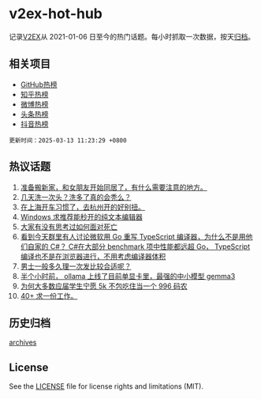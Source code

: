 # v2ex-hot-hub

 记录[V2EX](https://www.v2ex.com/)从 2021-01-06 日至今的热门话题。每小时抓取一次数据，按天[归档](archives)。
 
 ## 相关项目

- [GitHub热榜](https://github.com/lonnyzhang423/github-hot-hub)
- [知乎热榜](https://github.com/lonnyzhang423/zhihu-hot-hub)
- [微博热榜](https://github.com/lonnyzhang423/weibo-hot-hub)
- [头条热榜](https://github.com/lonnyzhang423/toutiao-hot-hub)
- [抖音热榜](https://github.com/lonnyzhang423/douyin-hot-hub)


 `更新时间：2025-03-13 11:23:29 +0800`

## 热议话题

1. [准备搬新家，和女朋友开始同居了，有什么需要注意的地方。](https://www.v2ex.com/t/1117882)
1. [几天洗一次头？洗多了真的会秃么？](https://www.v2ex.com/t/1117836)
1. [在上海开车习惯了，去杭州开的好别扭。](https://www.v2ex.com/t/1117999)
1. [Windows 求推荐能秒开的纯文本编辑器](https://www.v2ex.com/t/1117894)
1. [大家有没有思考过如何面对死亡](https://www.v2ex.com/t/1118016)
1. [看到今天群里有人讨论微软用 Go 重写 TypeScript 编译器，为什么不是用他们自家的 C#？ C#在大部分 benchmark 项中性能都远超 Go， TypeScript 编译也不是在浏览器进行，不用考虑编译器体积](https://www.v2ex.com/t/1117872)
1. [男士一般多久理一次发比较合适呢？](https://www.v2ex.com/t/1118023)
1. [半个小时前， ollama 上线了目前单显卡里，最强的中小模型 gemma3](https://www.v2ex.com/t/1117922)
1. [为何大多数应届学生宁愿 5k 不包吃住当一个 996 码农](https://www.v2ex.com/t/1117808)
1. [40+ 求一份工作。](https://www.v2ex.com/t/1117923)

## 历史归档

[archives](archives)

## License

See the [LICENSE](LICENSE) file for license rights and limitations (MIT).
